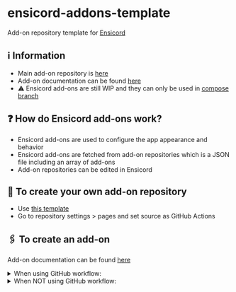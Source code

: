 # ensicord-addons-template
Add-on repository template for [Ensicord](https://github.com/aliernfrog/ensicord)

## ℹ️ Information
- Main add-on repository is [here](https://github.com/aliernfrog/ensicord-addons)
- Add-on documentation can be found [here](https://github.com/aliernfrog/ensicord-addons-template/blob/main/ADDON-DOCS.md)
- ⚠️ Ensicord add-ons are still WIP and they can only be used in [compose branch](https://github.com/aliernfrog/ensicord/tree/compose)

## ❓ How do Ensicord add-ons work?
- Ensicord add-ons are used to configure the app appearance and behavior
- Ensicord add-ons are fetched from add-on repositories which is a JSON file including an array of add-ons
- Add-on repositories can be edited in Ensicord

## 📂 To create your own add-on repository
- Use [this template](https://github.com/aliernfrog/ensicord-addons-template/generate)
- Go to repository settings > pages and set source as GitHub Actions

## 🖇️ To create an add-on
Add-on documentation can be found [here](https://github.com/aliernfrog/ensicord-addons-template/blob/main/ADDON-DOCS.md)
<details>
  <summary>When using GitHub workflow:</summary>
  - Create <code>your-addon.json</code> in <code>addons</code> folder<br>
  - Put the add-on object in the JSON file you just created<br>
  - Push the changes to <code>main</code> branch and wait until changes are live
</details>
<details>
  <summary>When NOT using GitHub workflow:</summary>
  - Create <code>addons.json</code> or use the existing one<br>
  - If there isn't any array in the file, create an empty one<br>
  - Put your add-ons in the array<br>
  - Save the file
</details>
